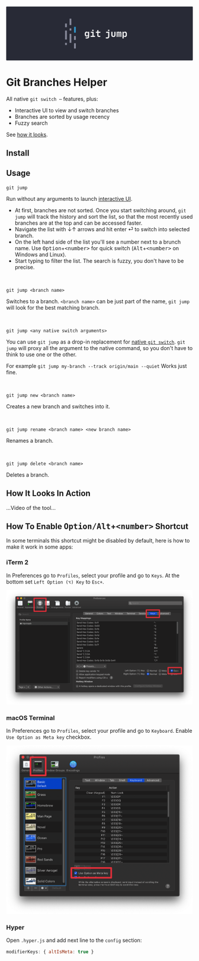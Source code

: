![git-jump CLI logo](./github-banner.png)

# Git Branches Helper

All native `git switch ⋯` features, plus:
* Interactive UI to view and switch branches
* Branches are sorted by usage recency
* Fuzzy search

See [how it looks](#How-It-Looks-In-Action).

## Install

## Usage

```shell
git jump
```
Run without any arguments to launch [interactive UI](#How-It-Looks-In-Action).

* At first, branches are not sorted. Once you start switching around, `git jump` will track the history and sort the list, so that the most recently used branches are at the top and can be accessed faster.
* Navigate the list with ↓↑ arrows and hit enter ⏎ to switch into selected branch.
* On the left hand side of the list you'll see a number next to a brunch name. Use <kbd>Option</kbd>+<kbd>\<number\></kbd> for quick switch (<kbd>Alt</kbd>+<kbd>\<number\></kbd> on Windows and Linux).
* Start typing to filter the list. The search is fuzzy, you don't have to be precise.

<br />

```shell
git jump <branch name>
```
Switches to a branch. `<branch name>` can be just part of the name, `git jump` will look for the best matching branch.

<br />

```shell
git jump <any native switch arguments>
```

You can use `git jump` as a drop-in replacement for [native `git switch`](https://git-scm.com/docs/git-switch). `git jump` will proxy all the argument to the native command, so you don't have to think to use one or the other.

For example `git jump my-branch --track origin/main --quiet` Works just fine.

<br />

```shell
git jump new <branch name>
```
Creates a new branch and switches into it.

<br />

```shell
git jump rename <branch name> <new branch name>
```
Renames a branch.

<br />

```shell
git jump delete <branch name>
```
Deletes a branch.


## How It Looks In Action

...Video of the tool...


## How To Enable <kbd>Option/Alt</kbd>+<kbd>\<number\></kbd> Shortcut

In some terminals this shortcut might be disabled by default, here is how to make it work in some apps:

### iTerm 2

In Preferences go to `Profiles`, select your profile and go to `Keys`. At the bottom set `Left Option (⌥) Key` to `Esc+`.

![iTerm 2 app preferences window](./iTerm-Option-key@2x.png)

### macOS Terminal

In Preferences go to `Profiles`, select your profile and go to `Keyboard`. Enable `Use Option as Meta key` checkbox.

![macOS Terminal app preferences window](./Terminal-Option-key@2x.png)

### Hyper

Open `.hyper.js` and add next line to the `config` section:

```js
modifierKeys: { altIsMeta: true }
```




